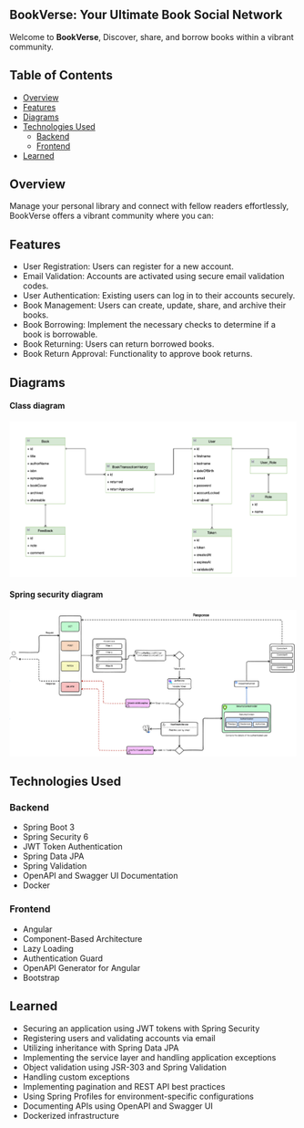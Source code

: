 ## BookVerse: Your Ultimate Book Social Network

Welcome to **BookVerse**, Discover, share, and borrow books within a vibrant community.

## Table of Contents

- [Overview](#overview)
- [Features](#features)
- [Diagrams](#diagrams)
- [Technologies Used](#technologies-used)
    - [Backend](#backend)
    - [Frontend](#frontend)
- [Learned](#learned)

## Overview

Manage your personal library and connect with fellow readers effortlessly, BookVerse offers a vibrant community where
you can:

## Features

- User Registration: Users can register for a new account.
- Email Validation: Accounts are activated using secure email validation codes.
- User Authentication: Existing users can log in to their accounts securely.
- Book Management: Users can create, update, share, and archive their books.
- Book Borrowing: Implement the necessary checks to determine if a book is borrowable.
- Book Returning: Users can return borrowed books.
- Book Return Approval: Functionality to approve book returns.

## Diagrams

#### Class diagram

![Class diagram](screenshots/class-diagram.png)

#### Spring security diagram

![Security diagram](screenshots/security.png)

## Technologies Used

### Backend

- Spring Boot 3
- Spring Security 6
- JWT Token Authentication
- Spring Data JPA
- Spring Validation
- OpenAPI and Swagger UI Documentation
- Docker

### Frontend

- Angular
- Component-Based Architecture
- Lazy Loading
- Authentication Guard
- OpenAPI Generator for Angular
- Bootstrap

## Learned

- Securing an application using JWT tokens with Spring Security
- Registering users and validating accounts via email
- Utilizing inheritance with Spring Data JPA
- Implementing the service layer and handling application exceptions
- Object validation using JSR-303 and Spring Validation
- Handling custom exceptions
- Implementing pagination and REST API best practices
- Using Spring Profiles for environment-specific configurations
- Documenting APIs using OpenAPI and Swagger UI
- Dockerized infrastructure
